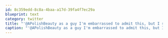 ```yaml
---
id: 8c359edd-8c8a-4baa-a17d-39fa4f7ec29a
blueprint: text
category: twitter
title: "'@APolishBeauty as a guy I'm embarrassed to admit this, but I share your pain"
caption: "'@APolishBeauty as a guy I'm embarrassed to admit this, but I share your pain"
---
```

